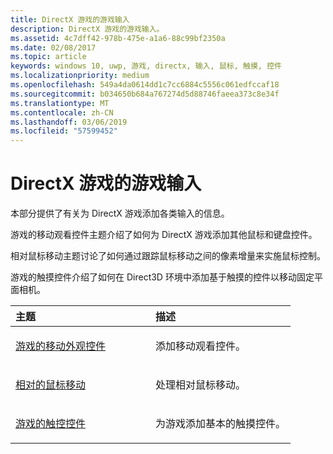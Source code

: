 ```yaml
---
title: DirectX 游戏的游戏输入
description: DirectX 游戏的游戏输入。
ms.assetid: 4c7dff42-978b-475e-a1a6-88c99bf2350a
ms.date: 02/08/2017
ms.topic: article
keywords: windows 10, uwp, 游戏, directx, 输入, 鼠标, 触摸, 控件
ms.localizationpriority: medium
ms.openlocfilehash: 549a4da0614dd1c7cc6884c5556c061edfccaf18
ms.sourcegitcommit: b034650b684a767274d5d88746faeea373c8e34f
ms.translationtype: MT
ms.contentlocale: zh-CN
ms.lasthandoff: 03/06/2019
ms.locfileid: "57599452"
---
```

# <a name="game-input-for-directx-games"></a>DirectX 游戏的游戏输入

本部分提供了有关为 DirectX 游戏添加各类输入的信息。

游戏的移动观看控件主题介绍了如何为 DirectX 游戏添加其他鼠标和键盘控件。

相对鼠标移动主题讨论了如何通过跟踪鼠标移动之间的像素增量来实施鼠标控制。

游戏的触摸控件介绍了如何在 Direct3D 环境中添加基于触摸的控件以移动固定平面相机。

<table>
<colgroup>
<col width="50%" />
<col width="50%" />
</colgroup>
<thead>
<tr class="header">
<th align="left">主题</th>
<th align="left">描述</th>
</tr>
</thead>
<tbody>
<tr class="odd">
<td align="left"><p><a href="tutorial--adding-move-look-controls-to-your-directx-game.md">游戏的移动外观控件</a></p></td>
<td align="left"><p>添加移动观看控件。</p></td>
</tr>
<tr class="even">
<td align="left"><p><a href="relative-mouse-movement.md">相对的鼠标移动</a></p></td>
<td align="left"><p>处理相对鼠标移动。</p></td>
</tr>
<tr class="odd">
<td align="left"><p><a href="tutorial--adding-touch-controls-to-your-directx-game.md">游戏的触控控件</a></p></td>
<td align="left"><p>为游戏添加基本的触摸控件。</p></td>
</tr>
</tbody>
</table>